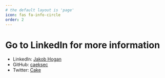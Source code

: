 ```yaml
---
# the default layout is 'page'
icon: fas fa-info-circle
order: 2
---
```


# Go to LinkedIn for more information
- LinkedIn: [Jakob Hogan](https://www.linkedin.com/in/jakob-hogan-43664919b/)
- GitHub: [caeksec](https://github.com/caeksec)
- Twitter: [Cake](https://x.com/caeksec)